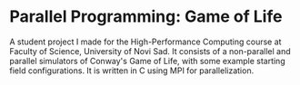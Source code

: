 # Parallel Programming: Game of Life

A student project I made for the High-Performance Computing course at Faculty of Science, University of Novi Sad. It consists of a non-parallel and parallel simulators of Conway's Game of Life, with some example starting field configurations. It is written in C using MPI for parallelization.
